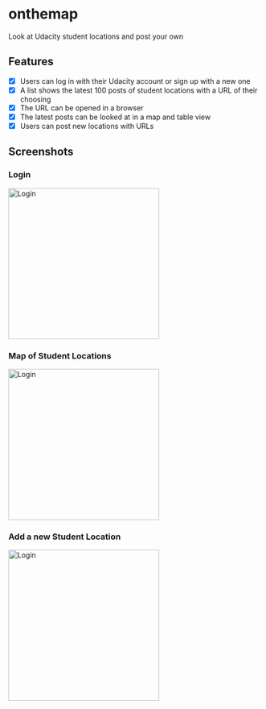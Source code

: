 # onthemap

Look at Udacity student locations and post your own

## Features
- [x] Users can log in with their Udacity account or sign up with a new one
- [x] A list shows the latest 100 posts of student locations with a URL of their choosing
- [x] The URL can be opened in a browser
- [x] The latest posts can be looked at in a map and table view
- [x] Users can post new locations with URLs

## Screenshots

### Login
<img src="https://user-images.githubusercontent.com/49632333/64505936-8dedc300-d28a-11e9-94f2-f4493dadece5.png" width="300" alt="Login">

### Map of Student Locations
<img src="https://user-images.githubusercontent.com/49632333/64506069-166c6380-d28b-11e9-941c-fe397950d2f9.png" width="300" alt="Login">

### Add a new Student Location
<img src="https://user-images.githubusercontent.com/49632333/64506149-56cbe180-d28b-11e9-82b1-8dcb3f87a817.png" width="300" alt="Login">



